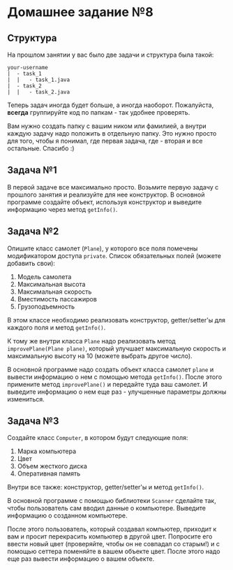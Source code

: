 # Домашнее задание №8

## Структура
На прошлом занятии у вас было две задачи и структура была такой:

```shell
your-username
|  - task_1
|  |   - task_1.java
|  - task_2
|  |   - task_2.java
```

Теперь задач иногда будет больше, а иногда наоборот. Пожалуйста, **всегда** группируйте код по папкам - так удобнее проверять.

Вам нужно создать папку с вашим ником или фамилией, а внутри каждую задачу надо положить в отдельную папку.
Это нужно просто для того, чтобы я понимал, где первая задача, где - вторая и все остальные. Спасибо :)

## Задача №1
В первой задаче все максимально просто. Возьмите первую задачу с прошлого занятия и реализуйте для нее конструктор. 
В основной программе создайте объект, используя конструктор и выведите информацию через метод `getInfo()`.


## Задача №2
Опишите класс самолет (`Plane`), у которого все поля помечены модификатором доступа `private`. 
Список обязательных полей (можете добавить свои):
1. Модель самолета
2. Максимальная высота
3. Максимальная скорость
4. Вместимость пассажиров
5. Грузоподъемность 

В этом классе необходимо реализовать конструктор, getter/setter'ы для каждого поля и метод `getInfo()`.

К тому же внутри класса `Plane` надо реализовать метод `improvePlane(Plane plane)`, который улучшает 
максимальную скорость и максимальную высоту на 10 (можете выбрать другое число). 

В основной программе надо создать объект класса самолет `plane` и вывести информацию о нем с помощью метода `getInfo()`.
После этого примените метод `improvePlane()` и передайте туда ваш самолет. И выведите информацию о нем еще раз - 
улучшенные параметры должны измениться. 

## Задача №3
Создайте класс `Computer`, в котором будут следующие поля:
1. Марка компьютера
2. Цвет
3. Объем жесткого диска
4. Оперативная память

Внутри все также: конструктор, getter/setter'ы и метод `getInfo()`. 

В основной программе с помощью библиотеки `Scanner` сделайте так, чтобы пользователь сам вводил данные о компьютере. 
Выведите информацию о созданном компьютере.

После этого пользователь, который создавал компьютер, приходит к вам и просит перекрасить компьютер в другой цвет. 
Попросите его ввести новый цвет (проверяйте, чтобы он не совпадал со старым!) и с помощью сеттера поменяйте в вашем объекте цвет. 
После этого надо еще раз вывести информацию о вашем объекте. 
